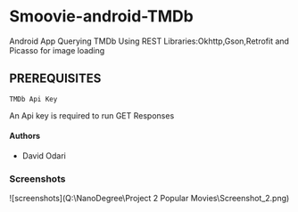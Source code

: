 # Smoovie-android-TMDb
Android App Querying TMDb Using REST Libraries:Okhttp,Gson,Retrofit and Picasso for image loading

## PREREQUISITES

```
TMDb Api Key
```

An Api key is required to run GET Responses

#### Authors

- David Odari


### Screenshots

![screenshots](Q:\NanoDegree\Project 2 Popular Movies\Screenshot_2.png)
